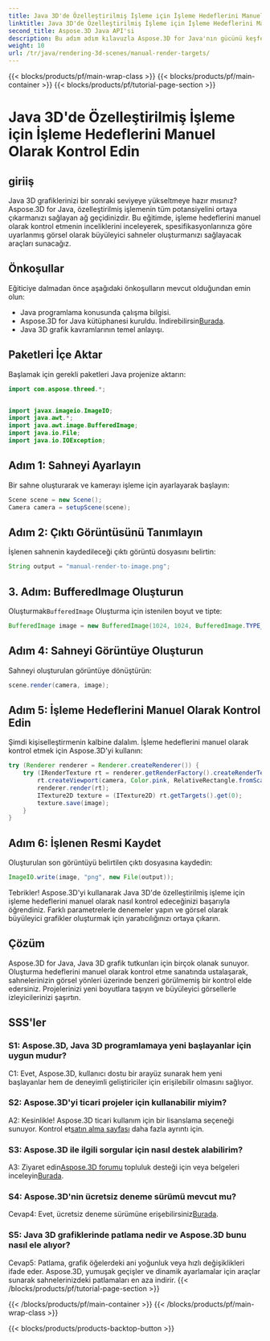 ```yaml
---
title: Java 3D'de Özelleştirilmiş İşleme için İşleme Hedeflerini Manuel Olarak Kontrol Edin
linktitle: Java 3D'de Özelleştirilmiş İşleme için İşleme Hedeflerini Manuel Olarak Kontrol Edin
second_title: Aspose.3D Java API'si
description: Bu adım adım kılavuzla Aspose.3D for Java'nın gücünü keşfedin. Çarpıcı özelleştirilmiş Java 3D grafikleri için işleme hedeflerini manuel olarak kontrol edin.
weight: 10
url: /tr/java/rendering-3d-scenes/manual-render-targets/
---
```


{{< blocks/products/pf/main-wrap-class >}}
{{< blocks/products/pf/main-container >}}
{{< blocks/products/pf/tutorial-page-section >}}

# Java 3D'de Özelleştirilmiş İşleme için İşleme Hedeflerini Manuel Olarak Kontrol Edin

## giriiş

Java 3D grafiklerinizi bir sonraki seviyeye yükseltmeye hazır mısınız? Aspose.3D for Java, özelleştirilmiş işlemenin tüm potansiyelini ortaya çıkarmanızı sağlayan ağ geçidinizdir. Bu eğitimde, işleme hedeflerini manuel olarak kontrol etmenin inceliklerini inceleyerek, spesifikasyonlarınıza göre uyarlanmış görsel olarak büyüleyici sahneler oluşturmanızı sağlayacak araçları sunacağız.

## Önkoşullar

Eğiticiye dalmadan önce aşağıdaki önkoşulların mevcut olduğundan emin olun:

- Java programlama konusunda çalışma bilgisi.
-  Aspose.3D for Java kütüphanesi kuruldu. İndirebilirsin[Burada](https://releases.aspose.com/3d/java/).
- Java 3D grafik kavramlarının temel anlayışı.

## Paketleri İçe Aktar

Başlamak için gerekli paketleri Java projenize aktarın:

```java
import com.aspose.threed.*;


import javax.imageio.ImageIO;
import java.awt.*;
import java.awt.image.BufferedImage;
import java.io.File;
import java.io.IOException;
```

## Adım 1: Sahneyi Ayarlayın

Bir sahne oluşturarak ve kamerayı işleme için ayarlayarak başlayın:

```java
Scene scene = new Scene();
Camera camera = setupScene(scene);
```

## Adım 2: Çıktı Görüntüsünü Tanımlayın

İşlenen sahnenin kaydedileceği çıktı görüntü dosyasını belirtin:

```java
String output = "manual-render-to-image.png";
```

## 3. Adım: BufferedImage Oluşturun

 Oluşturmak`BufferedImage` Oluşturma için istenilen boyut ve tipte:

```java
BufferedImage image = new BufferedImage(1024, 1024, BufferedImage.TYPE_3BYTE_BGR);
```

## Adım 4: Sahneyi Görüntüye Oluşturun

Sahneyi oluşturulan görüntüye dönüştürün:

```java
scene.render(camera, image);
```

## Adım 5: İşleme Hedeflerini Manuel Olarak Kontrol Edin

Şimdi kişiselleştirmenin kalbine dalalım. İşleme hedeflerini manuel olarak kontrol etmek için Aspose.3D'yi kullanın:

```java
try (Renderer renderer = Renderer.createRenderer()) {
    try (IRenderTexture rt = renderer.getRenderFactory().createRenderTexture(new RenderParameters(), 1, image.getWidth(), image.getHeight())) {
        rt.createViewport(camera, Color.pink, RelativeRectangle.fromScale(0, 0, 1, 1));
        renderer.render(rt);
        ITexture2D texture = (ITexture2D) rt.getTargets().get(0);
        texture.save(image);
    }
}
```

## Adım 6: İşlenen Resmi Kaydet

Oluşturulan son görüntüyü belirtilen çıktı dosyasına kaydedin:

```java
ImageIO.write(image, "png", new File(output));
```

Tebrikler! Aspose.3D'yi kullanarak Java 3D'de özelleştirilmiş işleme için işleme hedeflerini manuel olarak nasıl kontrol edeceğinizi başarıyla öğrendiniz. Farklı parametrelerle denemeler yapın ve görsel olarak büyüleyici grafikler oluşturmak için yaratıcılığınızı ortaya çıkarın.

## Çözüm

Aspose.3D for Java, Java 3D grafik tutkunları için birçok olanak sunuyor. Oluşturma hedeflerini manuel olarak kontrol etme sanatında ustalaşarak, sahnelerinizin görsel yönleri üzerinde benzeri görülmemiş bir kontrol elde edersiniz. Projelerinizi yeni boyutlara taşıyın ve büyüleyici görsellerle izleyicilerinizi şaşırtın.

## SSS'ler

### S1: Aspose.3D, Java 3D programlamaya yeni başlayanlar için uygun mudur?

C1: Evet, Aspose.3D, kullanıcı dostu bir arayüz sunarak hem yeni başlayanlar hem de deneyimli geliştiriciler için erişilebilir olmasını sağlıyor.

### S2: Aspose.3D'yi ticari projeler için kullanabilir miyim?

 A2: Kesinlikle! Aspose.3D ticari kullanım için bir lisanslama seçeneği sunuyor. Kontrol et[satın alma sayfası](https://purchase.aspose.com/buy) daha fazla ayrıntı için.

### S3: Aspose.3D ile ilgili sorgular için nasıl destek alabilirim?

 A3: Ziyaret edin[Aspose.3D forumu](https://forum.aspose.com/c/3d/18) topluluk desteği için veya belgeleri inceleyin[Burada](https://reference.aspose.com/3d/java/).

### S4: Aspose.3D'nin ücretsiz deneme sürümü mevcut mu?

 Cevap4: Evet, ücretsiz deneme sürümüne erişebilirsiniz[Burada](https://releases.aspose.com/).

### S5: Java 3D grafiklerinde patlama nedir ve Aspose.3D bunu nasıl ele alıyor?

Cevap5: Patlama, grafik öğelerdeki ani yoğunluk veya hızlı değişiklikleri ifade eder. Aspose.3D, yumuşak geçişler ve dinamik ayarlamalar için araçlar sunarak sahnelerinizdeki patlamaları en aza indirir.
{{< /blocks/products/pf/tutorial-page-section >}}

{{< /blocks/products/pf/main-container >}}
{{< /blocks/products/pf/main-wrap-class >}}

{{< blocks/products/products-backtop-button >}}
